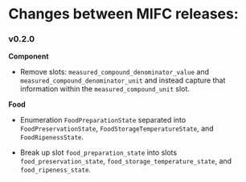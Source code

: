 # Changes between MIFC releases:

### v0.2.0

**Component**

* Remove slots: `measured_compound_denominator_value` and `measured_compound_denominator_unit` and instead capture that information within the `measured_compound_unit` slot.

**Food**

* Enumeration `FoodPreparationState` separated into `FoodPreservationState`, `FoodStorageTemperatureState`, and `FoodRipenessState`.

* Break up slot `food_preparation_state` into slots `food_preservation_state`, `food_storage_temperature_state`, and `food_ripeness_state`.